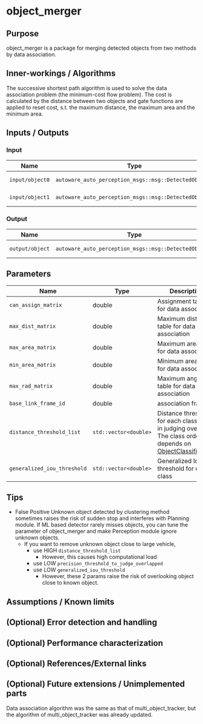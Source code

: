# object_merger

## Purpose

object_merger is a package for merging detected objects from two methods by data association.

## Inner-workings / Algorithms

The successive shortest path algorithm is used to solve the data association problem (the minimum-cost flow problem). The cost is calculated by the distance between two objects and gate functions are applied to reset cost, s.t. the maximum distance, the maximum area and the minimum area.

## Inputs / Outputs

### Input

| Name            | Type                                                  | Description       |
| --------------- | ----------------------------------------------------- | ----------------- |
| `input/object0` | `autoware_auto_perception_msgs::msg::DetectedObjects` | detection objects |
| `input/object1` | `autoware_auto_perception_msgs::msg::DetectedObjects` | detection objects |

### Output

| Name            | Type                                                  | Description      |
| --------------- | ----------------------------------------------------- | ---------------- |
| `output/object` | `autoware_auto_perception_msgs::msg::DetectedObjects` | modified Objects |

## Parameters

| Name                        | Type                  | Description                                                                                                                                                                                                                           |
| --------------------------- | --------------------- | ------------------------------------------------------------------------------------------------------------------------------------------------------------------------------------------------------------------------------------- |
| `can_assign_matrix`         | double                | Assignment table for data association                                                                                                                                                                                                 |
| `max_dist_matrix`           | double                | Maximum distance table for data association                                                                                                                                                                                           |
| `max_area_matrix`           | double                | Maximum area table for data association                                                                                                                                                                                               |
| `min_area_matrix`           | double                | Minimum area table for data association                                                                                                                                                                                               |
| `max_rad_matrix`            | double                | Maximum angle table for data association                                                                                                                                                                                              |
| `base_link_frame_id`        | double                | association frame                                                                                                                                                                                                                     |
| `distance_threshold_list`   | `std::vector<double>` | Distance threshold for each class used in judging overlap. The class order depends on [ObjectClassification](https://github.com/tier4/autoware_auto_msgs/blob/tier4/v1.0/autoware_auto_perception_msgs/msg/ObjectClassification.idl). |
| `generalized_iou_threshold` | `std::vector<double>` | Generalized IoU threshold for each class                                                                                                                                                                                              |

## Tips

- False Positive Unknown object detected by clustering method sometimes raises the risk of sudden stop and interferes with Planning module. If ML based detector rarely misses objects, you can tune the parameter of object_merger and make Perception module ignore unknown objects.
  - If you want to remove unknown object close to large vehicle,
    - use HIGH `distance_threshold_list`
      - However, this causes high computational load
    - use LOW `precision_threshold_to_judge_overlapped`
    - use LOW `generalized_iou_threshold`
      - However, these 2 params raise the risk of overlooking object close to known object.

## Assumptions / Known limits

<!-- Write assumptions and limitations of your implementation.

Example:
  This algorithm assumes obstacles are not moving, so if they rapidly move after the vehicle started to avoid them, it might collide with them.
  Also, this algorithm doesn't care about blind spots. In general, since too close obstacles aren't visible due to the sensing performance limit, please take enough margin to obstacles.
-->

## (Optional) Error detection and handling

<!-- Write how to detect errors and how to recover from them.

Example:
  This package can handle up to 20 obstacles. If more obstacles found, this node will give up and raise diagnostic errors.
-->

## (Optional) Performance characterization

<!-- Write performance information like complexity. If it wouldn't be the bottleneck, not necessary.

Example:
  ### Complexity

  This algorithm is O(N).

  ### Processing time

  ...
-->

## (Optional) References/External links

<!-- Write links you referred to when you implemented.

Example:
  [1] {link_to_a_thesis}
  [2] {link_to_an_issue}
-->

## (Optional) Future extensions / Unimplemented parts

Data association algorithm was the same as that of multi_object_tracker, but the algorithm of multi_object_tracker was already updated.
